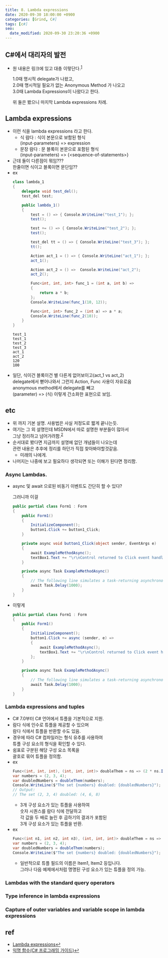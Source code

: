 ```yaml
---
title: 8. Lambda expressions
date: 2020-09-30 18:00:00 +0900
categories: [Grind, C#]
tags: [c#]
seo:
  date_modified: 2020-09-30 23:20:36 +0900
---
```


## C#에서 대리자의 발전
- 원 내용은 링크에 있고 대충 이렇단다.<sup id="a1">[1](#f1)</sup>
  
  1.0때 명시적 delegate가 나왔고,  
  2.0때 명시적일 필요가 없는 Anonymous Method 가 나오고  
  3.0때 Lambda Expressions이 나왔다고 한다.  

  위 둘은 봤으니 마지막 Lambda expressions 차례.

## Lambda expressions
- 이런 식을 lambda expressions 라고 한다.
  - 식 람다 : 식이 본문으로 보함된 형식  
  (input-parameters) => expression
  - 문장 람다 : 문 블록이 본문으로 포함된 형식  
  (input-parameters) => {\<sequence-of-statements>}
- 근데 둘이 다른점이 뭐임???  
한줄이면 식이고 블록이면 문단임??
- ex
  ```c#
  class lambda_1
  {
      delegate void test_del();
      test_del test; 

      public lambda_1()
      {
          test = () => { Console.WriteLine("test_1"); };
          test();

          test += () => { Console.WriteLine("test_2"); };
          test();

          test_del tt = () => { Console.WriteLine("test_3"); };
          tt();

          Action act_1 = () => { Console.WriteLine("act_1"); };
          act_1();

          Action act_2 = () =>  Console.WriteLine("act_2");
          act_2();

          Func<int, int, int> func_1 = (int a, int b) =>
          {
              return a * b;
          };
          Console.WriteLine(func_1(10, 12));

          Func<int, int> func_2 = (int a) => a * a;
          Console.WriteLine(func_2(10));
      }
  }
  ```
  ```
  test_1
  test_1
  test_2
  test_3
  act_1
  act_2
  120
  100
  ```
- 일단, 식이건 블록이건 별 다른게 없어보이고(act_1 vs act_2)  
delegate에서 뻗어나와서 그런지 Action, Func 사용이 자유로움  
anonymous method에서 delegate를 빼고  
(parameter) => (식) 이렇게 간소화한 표현으로 보임.

## etc
- 위 까지 기본 설명. 사용법은 사실 저정도로 짧게 끝나는듯.
- 여기는 그 외 설명인데 MSDN에서 따로 설명한 부분들이 많아서  
그냥 정리하고 넘어가려함.<sup id="a2">[2](#f2)</sup>
- 순서대로 봤다면 지금까지 설명에 없던 개념들이 나오는데  
관련 내용은 추후에 정리를 하던가 직접 찾아봐야할것같음. 
  - 미래의 나에게.
- 나머지는 나중에 보고 필요하다 생각되면 또는 이해가 된다면 정리함.

### Async Lambdas.
- async 및 await 으로된 비동기 이벤트도 간단히 할 수 있다?  

  그러니까 이걸 
  ```c#
  public partial class Form1 : Form
  {
      public Form1()
      {
          InitializeComponent();
          button1.Click += button1_Click;
      }

      private async void button1_Click(object sender, EventArgs e)
      {
          await ExampleMethodAsync();
          textBox1.Text += "\r\nControl returned to Click event handler.\n";
      }

      private async Task ExampleMethodAsync()
      {
          // The following line simulates a task-returning asynchronous process.
          await Task.Delay(1000);
      }
  }
  ```

- 이렇게
  ```c#
  public partial class Form1 : Form
  {
      public Form1()
      {
          InitializeComponent();
          button1.Click += async (sender, e) =>
          {
              await ExampleMethodAsync();
              textBox1.Text += "\r\nControl returned to Click event handler.\n";
          };
      }

      private async Task ExampleMethodAsync()
      {
          // The following line simulates a task-returning asynchronous process.
          await Task.Delay(1000);
      }
  }
  ```

### Lambda expressions and tuples
- C# 7.0부터 C# 언어에서 튜플을 기본적으로 지원.  
- 람다 식에 인수로 튜플을 제공할 수 있으며  
람다 식에서 튜플을 반환할 수도 있음.  
- 경우에 따라 C# 컴파일러는 형식 유추를 사용하여  
튜플 구성 요소의 형식을 확인할 수 있다.
- 쉼표로 구분된 해당 구성 요소 목록을  
괄호로 묶어 튜플을 정의함.  
- ex 
  ```c#
  Func<(int, int, int), (int, int, int)> doubleThem = ns => (2 * ns.Item1, 2 * ns.Item2, 2 * ns.Item3);
  var numbers = (2, 3, 4);
  var doubledNumbers = doubleThem(numbers);
  Console.WriteLine($"The set {numbers} doubled: {doubledNumbers}");
  // Output:
  // The set (2, 3, 4) doubled: (4, 6, 8)
  ```
  - 3개 구성 요소가 있는 튜플을 사용하여  
  숫자 시퀀스를 람다 식에 전달하고  
  각 값을 두 배로 늘린 후 곱하기의 결과가 포함된  
  3개 구성 요소가 있는 튜플을 반환.
- ex
  ```c#
  Func<(int n1, int n2, int n3), (int, int, int)> doubleThem = ns => (2 * ns.n1, 2 * ns.n2, 2 * ns.n3);
  var numbers = (2, 3, 4);
  var doubledNumbers = doubleThem(numbers);
  Console.WriteLine($"The set {numbers} doubled: {doubledNumbers}");
  
  ```
  - 일반적으로 튜플 필드의 이름은 Item1, Item2 등입니다.  
  그러나 다음 예제에서처럼 명명된 구성 요소가 있는 튜플을 정의 가능.


### Lambdas with the standard query operators
### Type inference in lambda expressions
### Capture of outer variables and variable scope in lambda expressions



## ref
- [Lambda expressions](https://docs.microsoft.com/en-us/dotnet/csharp/programming-guide/statements-expressions-operators/lambda-expressions#expression-lambdas)<b id="f1"></b>[↩](#a1)
- [익명 함수(C# 프로그래밍 가이드)](https://docs.microsoft.com/ko-kr/dotnet/csharp/programming-guide/statements-expressions-operators/anonymous-functions)<b id="f2"></b>[↩](#a2)